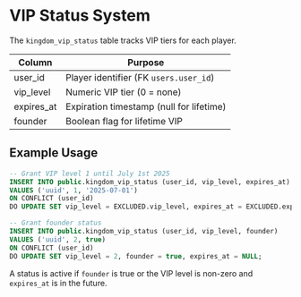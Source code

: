 # VIP Status System

The `kingdom_vip_status` table tracks VIP tiers for each player.

| Column     | Purpose                                |
|------------|----------------------------------------|
| user_id    | Player identifier (FK `users.user_id`) |
| vip_level  | Numeric VIP tier (0 = none)            |
| expires_at | Expiration timestamp (null for lifetime) |
| founder    | Boolean flag for lifetime VIP          |

## Example Usage

```sql
-- Grant VIP level 1 until July 1st 2025
INSERT INTO public.kingdom_vip_status (user_id, vip_level, expires_at)
VALUES ('uuid', 1, '2025-07-01')
ON CONFLICT (user_id)
DO UPDATE SET vip_level = EXCLUDED.vip_level, expires_at = EXCLUDED.expires_at;

-- Grant founder status
INSERT INTO public.kingdom_vip_status (user_id, vip_level, founder)
VALUES ('uuid', 2, true)
ON CONFLICT (user_id)
DO UPDATE SET vip_level = 2, founder = true, expires_at = NULL;
```

A status is active if `founder` is true or the VIP level is non-zero and
`expires_at` is in the future.
